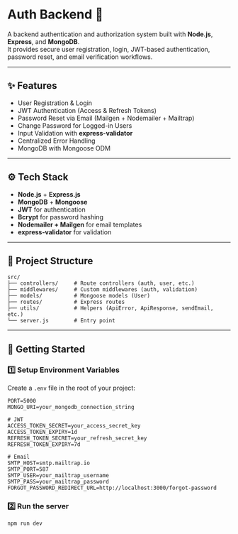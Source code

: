 # Auth Backend 🚀

A backend authentication and authorization system built with **Node.js**, **Express**, and **MongoDB**.  
It provides secure user registration, login, JWT-based authentication, password reset, and email verification workflows.

---

## ✨ Features

- User Registration & Login  
- JWT Authentication (Access & Refresh Tokens)  
- Password Reset via Email (Mailgen + Nodemailer + Mailtrap)  
- Change Password for Logged-in Users  
- Input Validation with **express-validator**  
- Centralized Error Handling  
- MongoDB with Mongoose ODM  

---

## ⚙️ Tech Stack

- **Node.js** + **Express.js**  
- **MongoDB** + **Mongoose**  
- **JWT** for authentication  
- **Bcrypt** for password hashing  
- **Nodemailer + Mailgen** for email templates  
- **express-validator** for validation  

---

## 📁 Project Structure

```
src/
├── controllers/     # Route controllers (auth, user, etc.)
├── middlewares/     # Custom middlewares (auth, validation)
├── models/          # Mongoose models (User)
├── routes/          # Express routes
├── utils/           # Helpers (ApiError, ApiResponse, sendEmail, etc.)
└── server.js        # Entry point
```

---

## 🚀 Getting Started

### 1️⃣ Setup Environment Variables

Create a `.env` file in the root of your project:

```env
PORT=5000
MONGO_URI=your_mongodb_connection_string

# JWT
ACCESS_TOKEN_SECRET=your_access_secret_key
ACCESS_TOKEN_EXPIRY=1d
REFRESH_TOKEN_SECRET=your_refresh_secret_key
REFRESH_TOKEN_EXPIRY=7d

# Email
SMTP_HOST=smtp.mailtrap.io
SMTP_PORT=587
SMTP_USER=your_mailtrap_username
SMTP_PASS=your_mailtrap_password
FORGOT_PASSWORD_REDIRECT_URL=http://localhost:3000/forgot-password
```

### 2️⃣ Run the server

```bash
npm run dev
```
